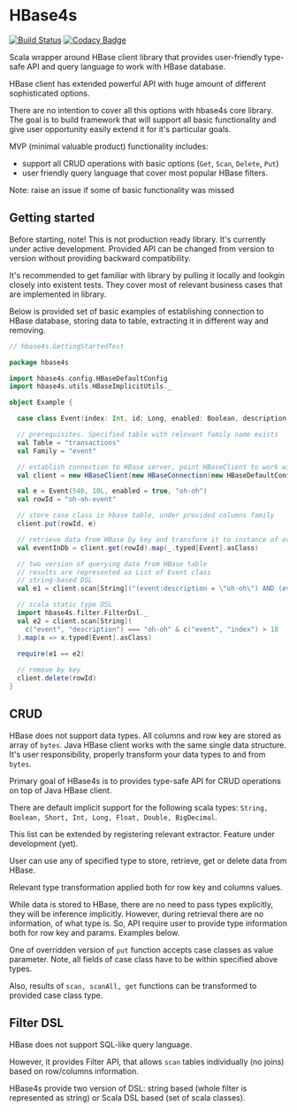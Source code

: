 # HBase4s

[![Build Status](https://travis-ci.org/vglushak-vt/hbase4s.svg?branch=develop)](https://travis-ci.org/vglushak-vt/hbase4s) [![Codacy Badge](https://api.codacy.com/project/badge/Grade/a0092dd676154718af28f83f5309efd2)](https://www.codacy.com/app/vglushak-vt/hbase4s?utm_source=github.com&amp;utm_medium=referral&amp;utm_content=vglushak-vt/hbase4s&amp;utm_campaign=Badge_Grade)


Scala wrapper around HBase client library that provides user-friendly type-safe API and query language to work with HBase database.
  
HBase client has extended powerful API with huge amount of different sophisticated options.

There are no intention to cover all this options with hbase4s core library. 
The goal is to build framework that will support all basic functionality and 
give user opportunity easily extend it for it's particular goals.  

MVP (minimal valuable product) functionality includes:
- support all CRUD operations with basic options (`Get`, `Scan`, `Delete`, `Put`)
- user friendly query language that cover most popular HBase filters.

Note: raise an issue if some of basic functionality was missed

## Getting started

Before starting, note!
This is not production ready library. It's currently under active development. 
Provided API can be changed from version to version without providing backward compatibility.

It's recommended to get familiar with library by pulling it locally and lookgin closely into existent tests.
They cover most of relevant business cases that are implemented in library.

Below is provided set of basic examples of establishing connection to HBase database, storing data to table, 
extracting it in different way and removing.

```scala
// hbase4s.GettingStartedTest

package hbase4s

import hbase4s.config.HBaseDefaultConfig
import hbase4s.utils.HBaseImplicitUtils._

object Example {

  case class Event(index: Int, id: Long, enabled: Boolean, description: String)

  // prerequisites. Specified table with relevant family name exists
  val Table = "transactions"
  val Family = "event"

  // establish connection to HBase server, point HBaseClient to work with transactions table
  val client = new HBaseClient(new HBaseConnection(new HBaseDefaultConfig), Table)

  val e = Event(546, 10L, enabled = true, "oh-oh")
  val rowId = "oh-oh-event"

  // store case class in hbase table, under provided columns family
  client.put(rowId, e)

  // retrieve data from HBase by key and transform it to instance of event class
  val eventInDb = client.get(rowId).map(_.typed[Event].asClass)

  // two version of querying data from HBase table
  // results are represented as List of Event class
  // string-based DSL
  val e1 = client.scan[String]("(event:description = \"oh-oh\") AND (event:index > int(18))").map(x => x.typed[Event].asClass)

  // scala static type DSL
  import hbase4s.filter.FilterDsl._
  val e2 = client.scan[String](
    c("event", "description") === "oh-oh" & c("event", "index") > 18
  ).map(x => x.typed[Event].asClass)
  
  require(e1 == e2)

  // remove by key
  client.delete(rowId)
}
```

## CRUD

HBase does not support data types. All columns and row key are stored as array of `bytes`. 
Java HBase client works with the same single data structure. 
It's user responsibility, properly transform your data types to and from `bytes`.  

Primary goal of HBase4s is to provides type-safe API for CRUD operations on top of Java HBase client.

There are default implicit support for the following scala types:
```String, Boolean, Short, Int, Long, Float, Double, BigDecimal```.

This list can be extended by registering relevant extractor. Feature under development (yet).

User can use any of specified type to store, retrieve, get or delete data from HBase. 

Relevant type transformation applied both for row key and columns values.

While data is stored to HBase, there are no need to pass types explicitly, they will be inference implicitly.
However, during retrieval there are no information, of what type is. 
So, API require user to provide type information both for row key and params. Examples below. 

One of overridden version of `put` function accepts case classes as value parameter. 
Note, all fields of case class have to be within specified above types.
    
Also, results of `scan, scanAll, get` functions can be transformed to provided case class type.     

## Filter DSL

HBase does not support SQL-like query language. 

However, it provides Filter API, that allows `scan` tables individually (no joins) based on row/columns information. 

HBase4s provide two version of DSL: string based (whole filter is represented as string) or Scala DSL based (set of scala classes).



